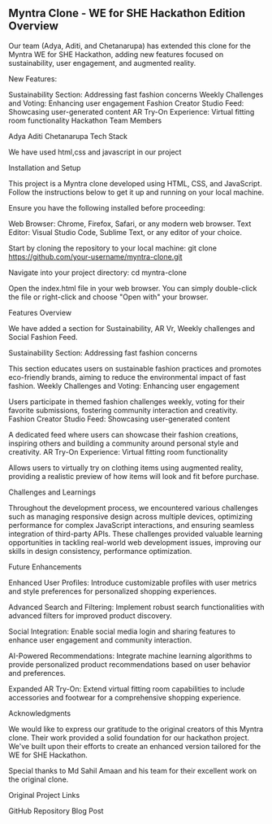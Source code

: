 ## Myntra Clone - WE for SHE Hackathon Edition Overview

Our team (Adya, Aditi, and Chetanarupa) has extended this clone for the Myntra WE for SHE Hackathon, adding new features focused on sustainability, user engagement, and augmented reality.

New Features:

Sustainability Section: Addressing fast fashion concerns
Weekly Challenges and Voting: Enhancing user engagement
Fashion Creator Studio Feed: Showcasing user-generated content
AR Try-On Experience: Virtual fitting room functionality
Hackathon Team Members

Adya
Aditi
Chetanarupa
Tech Stack

We have used html,css and javascript in our project

Installation and Setup

This project is a Myntra clone developed using HTML, CSS, and JavaScript. Follow the instructions below to get it up and running on your local machine.

Ensure you have the following installed before proceeding:

Web Browser: Chrome, Firefox, Safari, or any modern web browser. Text Editor: Visual Studio Code, Sublime Text, or any editor of your choice.

Start by cloning the repository to your local machine: git clone https://github.com/your-username/myntra-clone.git

Navigate into your project directory: cd myntra-clone

Open the index.html file in your web browser. You can simply double-click the file or right-click and choose "Open with" your browser.

Features Overview

We have added a section for Sustainability, AR Vr, Weekly challenges and Social Fashion Feed.

Sustainability Section: Addressing fast fashion concerns

This section educates users on sustainable fashion practices and promotes eco-friendly brands, aiming to reduce the environmental impact of fast fashion. Weekly Challenges and Voting: Enhancing user engagement

Users participate in themed fashion challenges weekly, voting for their favorite submissions, fostering community interaction and creativity. Fashion Creator Studio Feed: Showcasing user-generated content

A dedicated feed where users can showcase their fashion creations, inspiring others and building a community around personal style and creativity. AR Try-On Experience: Virtual fitting room functionality

Allows users to virtually try on clothing items using augmented reality, providing a realistic preview of how items will look and fit before purchase.

Challenges and Learnings

Throughout the development process, we encountered various challenges such as managing responsive design across multiple devices, optimizing performance for complex JavaScript interactions, and ensuring seamless integration of third-party APIs. These challenges provided valuable learning opportunities in tackling real-world web development issues, improving our skills in design consistency, performance optimization.

Future Enhancements

Enhanced User Profiles: Introduce customizable profiles with user metrics and style preferences for personalized shopping experiences.

Advanced Search and Filtering: Implement robust search functionalities with advanced filters for improved product discovery.

Social Integration: Enable social media login and sharing features to enhance user engagement and community interaction.

AI-Powered Recommendations: Integrate machine learning algorithms to provide personalized product recommendations based on user behavior and preferences.

Expanded AR Try-On: Extend virtual fitting room capabilities to include accessories and footwear for a comprehensive shopping experience.

Acknowledgments

We would like to express our gratitude to the original creators of this Myntra clone. Their work provided a solid foundation for our hackathon project. We've built upon their efforts to create an enhanced version tailored for the WE for SHE Hackathon.

Special thanks to Md Sahil Amaan and his team for their excellent work on the original clone.

Original Project Links

GitHub Repository
Blog Post
